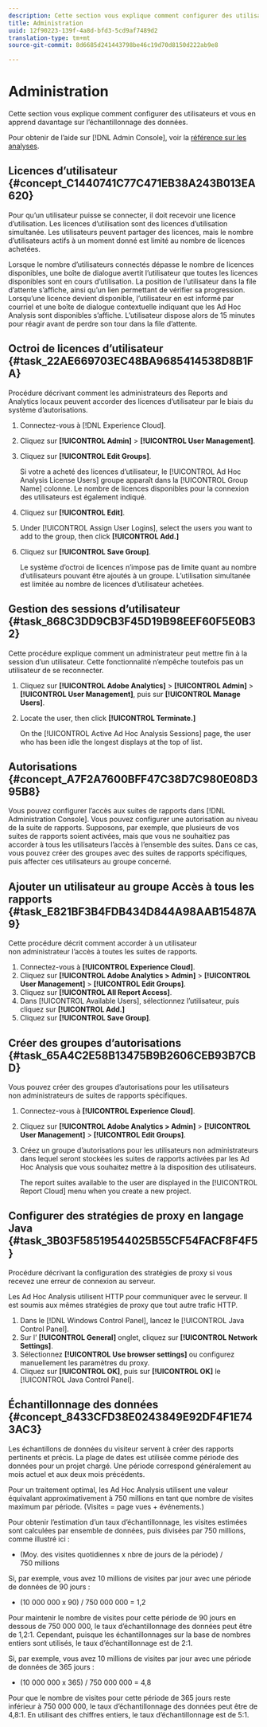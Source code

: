 ```yaml
---
description: Cette section vous explique comment configurer des utilisateurs et vous en apprend davantage sur l’échantillonnage des données.
title: Administration
uuid: 12f90223-139f-4a8d-bfd3-5cd9af7489d2
translation-type: tm+mt
source-git-commit: 8d6685d241443798be46c19d70d8150d222ab9e8

---
```



# Administration

Cette section vous explique comment configurer des utilisateurs et vous en apprend davantage sur l’échantillonnage des données.

Pour obtenir de l’aide sur [!DNL Admin Console], voir la [référence sur les analyses](https://docs.adobe.com/content/help/fr-FR/analytics/landing/home.html).

## Licences d’utilisateur {#concept_C1440741C77C471EB38A243B013EA620}

Pour qu’un utilisateur puisse se connecter, il doit recevoir une licence d’utilisation. Les licences d’utilisation sont des licences d’utilisation simultanée. Les utilisateurs peuvent partager des licences, mais le nombre d’utilisateurs actifs à un moment donné est limité au nombre de licences achetées.

<!-- 

c_user_license.html

 -->

Lorsque le nombre d’utilisateurs connectés dépasse le nombre de licences disponibles, une boîte de dialogue avertit l’utilisateur que toutes les licences disponibles sont en cours d’utilisation. La position de l’utilisateur dans la file d’attente s’affiche, ainsi qu’un lien permettant de vérifier sa progression. Lorsqu’une licence devient disponible, l’utilisateur en est informé par courriel et une boîte de dialogue contextuelle indiquant que les Ad Hoc Analysis sont disponibles s’affiche. L’utilisateur dispose alors de 15 minutes pour réagir avant de perdre son tour dans la file d’attente.

## Octroi de licences d’utilisateur {#task_22AE669703EC48BA9685414538D8B1FA}

Procédure décrivant comment les administrateurs des Reports and Analytics locaux peuvent accorder des licences d’utilisateur par le biais du système d’autorisations.

<!-- 

t_user_licenses.xml

 -->

1. Connectez-vous à [!DNL Experience Cloud].
1. Cliquez sur **[!UICONTROL Admin]** > **[!UICONTROL User Management]**.
1. Cliquez sur **[!UICONTROL Edit Groups]**.

   Si votre a acheté des licences d’utilisateur, le [!UICONTROL Ad Hoc Analysis License Users] groupe apparaît dans la [!UICONTROL Group Name] colonne. Le nombre de licences disponibles pour la connexion des utilisateurs est également indiqué.

1. Cliquez sur **[!UICONTROL Edit]**.
1. Under [!UICONTROL Assign User Logins], select the users you want to add to the group, then click **[!UICONTROL Add.]**
1. Cliquez sur **[!UICONTROL Save Group]**.

   Le système d’octroi de licences n’impose pas de limite quant au nombre d’utilisateurs pouvant être ajoutés à un groupe. L’utilisation simultanée est limitée au nombre de licences d’utilisateur achetées.

## Gestion des sessions d’utilisateur {#task_868C3DD9CB3F45D19B98EEF60F5E0B32}

Cette procédure explique comment un administrateur peut mettre fin à la session d’un utilisateur. Cette fonctionnalité n’empêche toutefois pas un utilisateur de se reconnecter.

<!-- 

t_managing_users.xml

 -->

1. Cliquez sur **[!UICONTROL Adobe Analytics]** > **[!UICONTROL Admin]** > **[!UICONTROL User Management]**, puis sur **[!UICONTROL Manage Users]**.
1. Locate the user, then click **[!UICONTROL Terminate.]**

   On the [!UICONTROL Active Ad Hoc Analysis Sessions] page, the user who has been idle the longest displays at the top of list.

## Autorisations {#concept_A7F2A7600BFF47C38D7C980E08D395B8}

<!-- 

c_permissions.xml

 -->

Vous pouvez configurer l’accès aux suites de rapports dans [!DNL Administration Console]. Vous pouvez configurer une autorisation au niveau de la suite de rapports. Supposons, par exemple, que plusieurs de vos suites de rapports soient activées, mais que vous ne souhaitiez pas accorder à tous les utilisateurs l’accès à l’ensemble des suites. Dans ce cas, vous pouvez créer des groupes avec des suites de rapports spécifiques, puis affecter ces utilisateurs au groupe concerné.

## Ajouter un utilisateur au groupe Accès à tous les rapports {#task_E821BF3B4FDB434D844A98AAB15487A9}

Cette procédure décrit comment accorder à un utilisateur non administrateur l’accès à toutes les suites de rapports.

<!-- 

t_permissions.xml

 -->

1. Connectez-vous à **[!UICONTROL Experience Cloud]**.
1. Cliquez sur **[!UICONTROL Adobe Analytics > Admin]** > **[!UICONTROL User Management]** > **[!UICONTROL Edit Groups]**.
1. Cliquez sur **[!UICONTROL All Report Access]**.
1. Dans [!UICONTROL Available Users], sélectionnez l’utilisateur, puis cliquez sur **[!UICONTROL Add.]**
1. Cliquez sur **[!UICONTROL Save Group]**.

## Créer des groupes d’autorisations {#task_65A4C2E58B13475B9B2606CEB93B7CBD}

Vous pouvez créer des groupes d’autorisations pour les utilisateurs non administrateurs de suites de rapports spécifiques.

<!-- 

t_permission_groups.xml

 -->

1. Connectez-vous à **[!UICONTROL Experience Cloud]**.
1. Cliquez sur **[!UICONTROL Adobe Analytics > Admin]** > **[!UICONTROL User Management]** > **[!UICONTROL Edit Groups]**.
1. Créez un groupe d’autorisations pour les utilisateurs non administrateurs dans lequel seront stockées les suites de rapports activées par les Ad Hoc Analysis que vous souhaitez mettre à la disposition des utilisateurs.

   The report suites available to the user are displayed in the [!UICONTROL Report Cloud] menu when you create a new project.

## Configurer des stratégies de proxy en langage Java {#task_3B03F58519544025B55CF54FACF8F4F5}

Procédure décrivant la configuration des stratégies de proxy si vous recevez une erreur de connexion au serveur.

<!-- 

t_proxy_policies.xml

 -->

Les Ad Hoc Analysis utilisent HTTP pour communiquer avec le serveur. Il est soumis aux mêmes stratégies de proxy que tout autre trafic HTTP.

1. Dans le [!DNL Windows Control Panel], lancez le [!UICONTROL Java Control Panel].
1. Sur l’ **[!UICONTROL General]** onglet, cliquez sur **[!UICONTROL Network Settings]**.
1. Sélectionnez **[!UICONTROL Use browser settings]** ou configurez manuellement les paramètres du proxy.
1. Cliquez sur **[!UICONTROL OK]**, puis sur **[!UICONTROL OK]** le [!UICONTROL Java Control Panel].

## Échantillonnage des données {#concept_8433CFD38E0243849E92DF4F1E743AC3}

Les échantillons de données du visiteur servent à créer des rapports pertinents et précis. La plage de dates est utilisée comme période des données pour un projet chargé. Une période correspond généralement au mois actuel et aux deux mois précédents.

<!-- 

c_overview_data_sampling.xml

 -->

Pour un traitement optimal, les Ad Hoc Analysis utilisent une valeur équivalant approximativement à 750 millions en tant que nombre de visites maximum par période. (Visites = page vues + événements.)

Pour obtenir l’estimation d’un taux d’échantillonnage, les visites estimées sont calculées par ensemble de données, puis divisées par 750 millions, comme illustré ici :

* (Moy. des visites quotidiennes x nbre de jours de la période) / 750 millions

Si, par exemple, vous avez 10 millions de visites par jour avec une période de données de 90 jours :

* (10 000 000 x 90) / 750 000 000 = 1,2

Pour maintenir le nombre de visites pour cette période de 90 jours en dessous de 750 000 000, le taux d’échantillonnage des données peut être de 1,2:1. Cependant, puisque les échantillonnages sur la base de nombres entiers sont utilisés, le taux d’échantillonnage est de 2:1.

Si, par exemple, vous avez 10 millions de visites par jour avec une période de données de 365 jours :

* (10 000 000 x 365) / 750 000 000 = 4,8

Pour que le nombre de visites pour cette période de 365 jours reste inférieur à 750 000 000, le taux d’échantillonnage des données peut être de 4,8:1. En utilisant des chiffres entiers, le taux d’échantillonnage est de 5:1.

